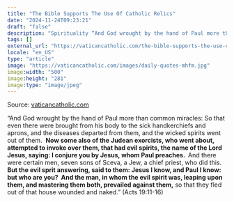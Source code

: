 ```yaml
---
title: "The Bible Supports The Use Of Catholic Relics"
date: "2024-11-24T09:23:21"
draft: "false"
description: "Spirituality “And God wrought by the hand of Paul more than common miracles: So that even there were brought from his body to the sick handkerchiefs and aprons, and the diseases departed from them, and [...]"
tags: []
external_url: "https://vaticancatholic.com/the-bible-supports-the-use-of-catholic-relics/"
locale: "en_US"
type: "article"
image: "https://vaticancatholic.com/images/daily-quotes-mhfm.jpg"
image:width: "500"
image:height: "281"
image:type: "image/jpeg"
---
```


Source: [vaticancatholic.com](https://vaticancatholic.com/the-bible-supports-the-use-of-catholic-relics/)

<p>“And God wrought by the hand of Paul more than common miracles: So that even there were brought from his body to the sick handkerchiefs and aprons, and the diseases departed from them, and the wicked spirits went out of them.  <strong>Now some also of the Judean exorcists, who went about, attempted to invoke over them, that had evil spirits, the name of the Lord Jesus, saying: I conjure you by Jesus, whom Paul preaches.  </strong>And there were certain men, seven sons of Sceva, a Jew, a chief priest, who did this.  <strong>But the evil sprit answering, said to them: Jesus I know, and Paul I know: but who are you?  And the man, in whom the evil spirit was, leaping upon them, and mastering them both, prevailed against them,</strong> so that they fled out of that house wounded and naked.” (Acts 19:11-16)</p>

